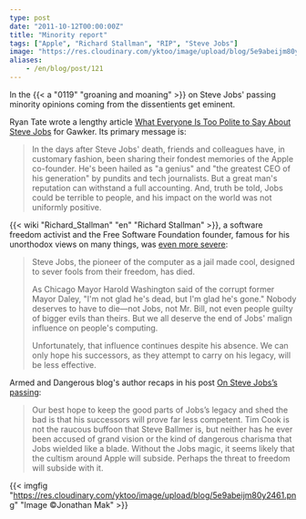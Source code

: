 ```yaml
---
type: post
date: "2011-10-12T00:00:00Z"
title: "Minority report"
tags: ["Apple", "Richard Stallman", "RIP", "Steve Jobs"]
image: "https://res.cloudinary.com/yktoo/image/upload/blog/5e9abeijm80y2461.png"
aliases:
    - /en/blog/post/121
---
```


In the {{< a "0119" "groaning and moaning" >}} on Steve Jobs' passing minority opinions coming from the dissentients get eminent.

Ryan Tate wrote a lengthy article [What Everyone Is Too Polite to Say About Steve Jobs](http://gawker.com/5847344/what-everyone-is-too-polite-to-say-about-steve-jobs) for Gawker. Its primary message is:

<!--more-->

> In the days after Steve Jobs' death, friends and colleagues have, in customary fashion, been sharing their fondest memories of the Apple co-founder. He's been hailed as "a genius" and "the greatest CEO of his generation" by pundits and tech journalists. But a great man's reputation can withstand a full accounting. And, truth be told, Jobs could be terrible to people, and his impact on the world was not uniformly positive.

{{< wiki "Richard_Stallman" "en" "Richard Stallman" >}}, a software freedom activist and the Free Software Foundation founder, famous for his unorthodox views on many things, was [even more severe](http://stallman.org/archives/2011-jul-oct.html#06_October_2011_%28Steve_Jobs%29):

> Steve Jobs, the pioneer of the computer as a jail made cool, designed to sever fools from their freedom, has died.
>
> As Chicago Mayor Harold Washington said of the corrupt former Mayor Daley, "I'm not glad he's dead, but I'm glad he's gone." Nobody deserves to have to die—not Jobs, not Mr. Bill, not even people guilty of bigger evils than theirs. But we all deserve the end of Jobs' malign influence on people's computing.
>
> Unfortunately, that influence continues despite his absence. We can only hope his successors, as they attempt to carry on his legacy, will be less effective.

Armed and Dangerous blog's author recaps in his post [On Steve Jobs’s passing](http://esr.ibiblio.org/?p=3790):

> Our best hope to keep the good parts of Jobs’s legacy and shed the bad is that his successors will prove far less competent. Tim Cook is not the raucous buffoon that Steve Ballmer is, but neither has he ever been accused of grand vision or the kind of dangerous charisma that Jobs wielded like a blade. Without the Jobs magic, it seems likely that the cultism around Apple will subside. Perhaps the threat to freedom will subside with it.

{{< imgfig "https://res.cloudinary.com/yktoo/image/upload/blog/5e9abeijm80y2461.png" "Image ©Jonathan Mak" >}}
